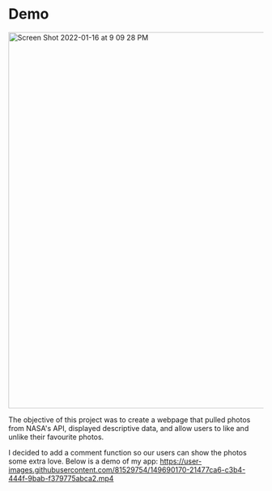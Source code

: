 # Demo 

<img width="744" alt="Screen Shot 2022-01-16 at 9 09 28 PM" src="https://user-images.githubusercontent.com/81529754/149689895-c5d18d60-31f9-4a3c-89cb-8415f87bf928.png">

The objective of this project was to create a webpage that pulled photos from NASA's API, displayed descriptive data, and allow users to like and unlike their favourite photos.

I decided to add a comment function so our users can show the photos some extra love. Below is a demo of my app: 
https://user-images.githubusercontent.com/81529754/149690170-21477ca6-c3b4-444f-9bab-f379775abca2.mp4




